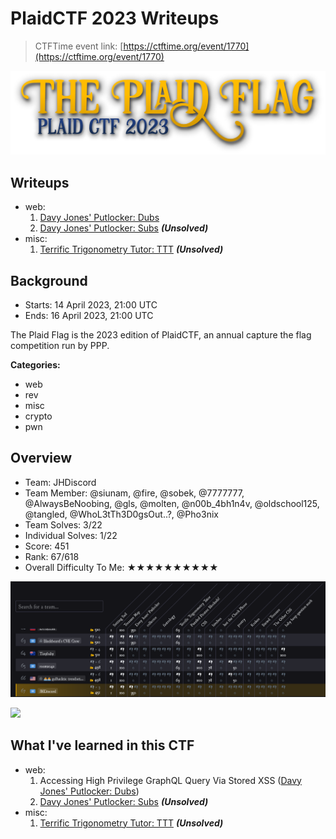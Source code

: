# PlaidCTF 2023 Writeups

> CTFTime event link: [https://ctftime.org/event/1770](https://ctftime.org/event/1770)

![](https://raw.githubusercontent.com/siunam321/CTF-Writeups/main/PlaidCTF-2023/images/banner.png)

## Writeups

- web:
    1. [Davy Jones' Putlocker: Dubs](https://siunam321.github.io/ctf/PlaidCTF-2023/web/Davy-Jones-Putlocker/)
    2. [Davy Jones' Putlocker: Subs](https://siunam321.github.io/ctf/PlaidCTF-2023/web/Davy-Jones-Putlocker/#subs) ***(Unsolved)***
- misc:
    1. [Terrific Trigonometry Tutor: TTT](https://siunam321.github.io/ctf/PlaidCTF-2023/misc/Terrific-Trigonometry-Tutor/) ***(Unsolved)***

## Background

- Starts: 14 April 2023, 21:00 UTC
- Ends: 16 April 2023, 21:00 UTC

The Plaid Flag is the 2023 edition of PlaidCTF, an annual capture the flag competition run by PPP.

**Categories:**

- web
- rev
- misc
- crypto
- pwn

## Overview

- Team: JHDiscord
- Team Member: @siunam, @fire, @sobek, @7777777, @AlwaysBeNoobing, @gls, @molten, @n00b_4bh1n4v, @oldschool125, @tangled, @WhoL3tTh3D0gsOut..?, @Pho3nix
- Team Solves: 3/22
- Individual Solves: 1/22
- Score: 451
- Rank: 67/618
- Overall Difficulty To Me: ★★★★★★★★★★

![](https://raw.githubusercontent.com/siunam321/CTF-Writeups/main/PlaidCTF-2023/images/score.png)

![](https://raw.githubusercontent.com/siunam321/CTF-Writeups/main/PlaidCTF-2023/images/solves.png)

## What I've learned in this CTF

- web:
    1. Accessing High Privilege GraphQL Query Via Stored XSS ([Davy Jones' Putlocker: Dubs](https://siunam321.github.io/ctf/PlaidCTF-2023/web/Davy-Jones-Putlocker/))
    2. [Davy Jones' Putlocker: Subs](https://siunam321.github.io/ctf/PlaidCTF-2023/web/Davy-Jones-Putlocker/#subs) ***(Unsolved)***
- misc:
    1. [Terrific Trigonometry Tutor: TTT](https://siunam321.github.io/ctf/PlaidCTF-2023/misc/Terrific-Trigonometry-Tutor/) ***(Unsolved)***
